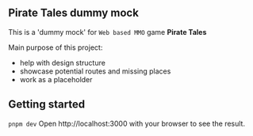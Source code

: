 ## Pirate Tales dummy mock

This is a 'dummy mock' for `Web based MMO` game **Pirate Tales**

Main purpose of this project:

- help with design structure
- showcase potential routes and missing places
- work as a placeholder

## Getting started

`pnpm dev`
Open http://localhost:3000 with your browser to see the result.

